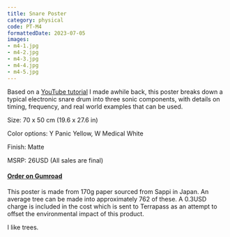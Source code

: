 ```yaml
---
title: Snare Poster
category: physical
code: PT-M4
formattedDate: 2023-07-05
images:
- m4-1.jpg
- m4-2.jpg
- m4-3.jpg
- m4-4.jpg
- m4-5.jpg
---
```


Based on a [YouTube tutorial](https://www.youtube.com/watch?v=6s7vxIrigRo) I made awhile back, this poster breaks down a typical electronic snare drum into three sonic components, with details on timing, frequency, and real world examples that can be used.

Size: 70 x 50 cm (19.6 x 27.6 in)

Color options: Y Panic Yellow, W Medical White

Finish: Matte

MSRP: 26USD
(All sales are final)

#### [Order on Gumroad](https://pedestriantactics.gumroad.com/l/pt-m4)

<div class="environment">

This poster is made from 170g paper sourced from Sappi in Japan. An average tree can be made into approximately 762 of these. A 0.3USD charge is included in the cost which is sent to Terrapass as an attempt to offset the environmental impact of this product.

I like trees.

</div>